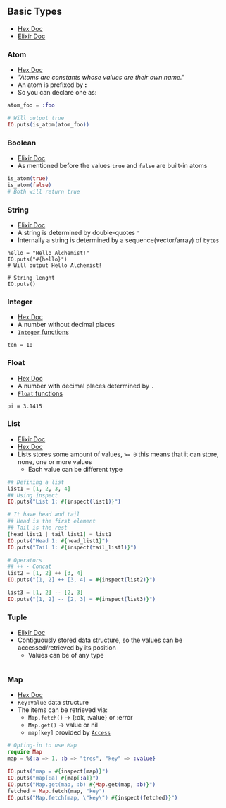 ## Basic Types 
- [Hex Doc](https://hexdocs.pm/elixir/Kernel.html#module-built-in-types)
- [Elixir Doc](https://elixir-lang.org/getting-started/basic-types.html)

### Atom
- [Hex Doc](https://hexdocs.pm/elixir/Atom.html)
- _"Atoms are constants whose values are their own name."_
- An atom is prefixed by __:__ 
- So you can declare one as:
```elixir
atom_foo = :foo

# Will output true
IO.puts(is_atom(atom_foo))
```

### Boolean
- [Elixir Doc](https://elixir-lang.org/getting-started/basic-types.html#booleans)
- As mentioned before the values `true` and `false` are built-in atoms
```elixir
is_atom(true)
is_atom(false)
# Both will return true
```

### String
- [Elixir Doc](https://elixir-lang.org/getting-started/basic-types.html#strings)
- A string is determined by double-quotes `"`
- Internally a string is determined by a sequence(vector/array) of `bytes`
```
hello = "Hello Alchemist!"
IO.puts("#{hello}")
# Will output Hello Alchemist!

# String lenght
IO.puts()

```

### Integer
- [Hex Doc](https://hexdocs.pm/elixir/Integer.html)
- A number without decimal places
- [`Integer` functions](https://hexdocs.pm/elixir/Integer.html#functions)
```
ten = 10
```

### Float
- [Hex Doc](https://hexdocs.pm/elixir/Float.html)
- A number with decimal places determined by `.`
- [`Float` functions](https://hexdocs.pm/elixir/Float.html#functions)
```
pi = 3.1415
```

### List
- [Elixir Doc](https://elixir-lang.org/getting-started/basic-types.html#linked-lists)
- [Hex Doc](https://hexdocs.pm/elixir/List.html)
- Lists stores some amount of values, `>= 0` this means that it can store, none, one or more values
    - Each value can be different type
```elixir
## Defining a list
list1 = [1, 2, 3, 4]
## Using inspect
IO.puts("List 1: #{inspect(list1)}")

# It have head and tail
## Head is the first element
## Tail is the rest
[head_list1 | tail_list1] = list1
IO.puts("Head 1: #{head_list1}")
IO.puts("Tail 1: #{inspect(tail_list1)}")

# Operators
## ++ - Concat
list2 = [1, 2] ++ [3, 4]
IO.puts("[1, 2] ++ [3, 4] = #{inspect(list2)}")

list3 = [1, 2] -- [2, 3]
IO.puts("[1, 2] -- [2, 3] = #{inspect(list3)}")
```
### Tuple
- [Elixir Doc](https://elixir-lang.org/getting-started/basic-types.html#tuples)
- Contiguously stored data structure, so the values can be accessed/retrieved by its position
    - Values can be of any type
```elixir

```

### Map
- [Hex Doc](https://hexdocs.pm/elixir/Map.html)
- `Key:Value` data structure
- The items can be retrieved via:
    - `Map.fetch()` -> {:ok, :value} or :error
    - `Map.get()` -> value or nil
    - `map[key]` provided by [`Access`](https://hexdocs.pm/elixir/Access.html)
```elixir
# Opting-in to use Map
require Map
map = %{:a => 1, :b => "tres", "key" => :value}

IO.puts("map = #{inspect(map)}")
IO.puts("map[:a] #{map[:a]}")
IO.puts("Map.get(map, :b) #{Map.get(map, :b)}")
fetched = Map.fetch(map, "key")
IO.puts("Map.fetch(map, \"key\") #{inspect(fetched)}")
```

